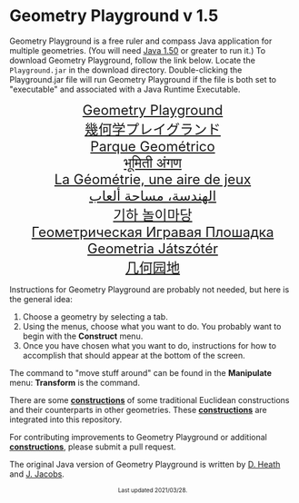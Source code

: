 # Geometry Playground v 1.5

Geometry Playground is a free ruler and compass Java application for multiple geometries. (You will need [Java 1.50](https://www.oracle.com/java/technologies/javase-downloads.html) or greater to run it.) To download Geometry Playground, follow the link below. Locate the `Playground.jar` in the download directory. Double-clicking the Playground.jar file will run Geometry Playground if the file is both set to "executable" and associated with a Java Runtime Executable.

<center><font size="+2"> 

[Geometry Playground](Playground.jar)<br>
[幾何学プレイグランド](Playground.jar)<br>
[Parque Geométrico](Playground.jar)<br>
[भूमिती अंगण](Playground.jar)<br>
[La Géométrie, une aire de jeux](Playground.jar)<br>
[الهندسة، مساحة ألعاب](Playground.jar)<br>
[기하 놀이마당](Playground.jar)<br>
[Геометрическая Игравая Плошадка](Playground.jar)<br>
[Geometria Játszótér](Playground.jar)<br>
[几何园地](Playground.jar)
</font></center>

Instructions for Geometry Playground are probably not needed, but here is the general idea:

1.  Choose a geometry by selecting a tab.
2.  Using the menus, choose what you want to do. You probably want to begin with the **Construct** menu.
3.  Once you have chosen what you want to do, instructions for how to accomplish that should appear at the bottom of the screen.

The command to "move stuff around" can be found in the **Manipulate** menu: **Transform** is the command.

There are some [**constructions**](Constructions) of some traditional Euclidean constructions and their counterparts in other geometries. These [**constructions**](Constructions) are integrated into this repository.

For contributing improvements to Geometry Playground or additional [**constructions**](Constructions), please submit a pull request.  

The original Java version of Geometry Playground is written by [D. Heath](https://github.com/deejHeath) and [J. Jacobs](https://github.com/joshicola).

<center><font size="-2">
Last updated 2021/03/28.
</font></center>
